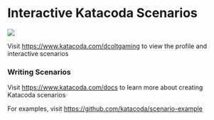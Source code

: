 # Interactive Katacoda Scenarios

[![](http://shields.katacoda.com/katacoda/dcoltgaming/count.svg)](https://www.katacoda.com/dcoltgaming "Get your profile on Katacoda.com")

Visit https://www.katacoda.com/dcoltgaming to view the profile and interactive scenarios

### Writing Scenarios
Visit https://www.katacoda.com/docs to learn more about creating Katacoda scenarios

For examples, visit https://github.com/katacoda/scenario-example
